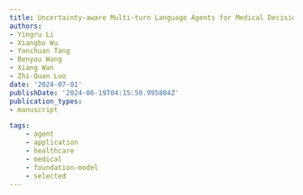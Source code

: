 ```yaml
---
title: Uncertainty-aware Multi-turn Language Agents for Medical Decision-making
authors:
- Yingru Li
- Xiangbo Wu
- Yanchuan Tang
- Benyou Wang
- Xiang Wan
- Zhi-Quan Luo
date: '2024-07-01'
publishDate: '2024-06-19T04:15:50.995804Z'
publication_types:
- manuscript

tags:
    - agent
    - application
    - healthcare
    - medical
    - foundation-model
    - selected
---
```

